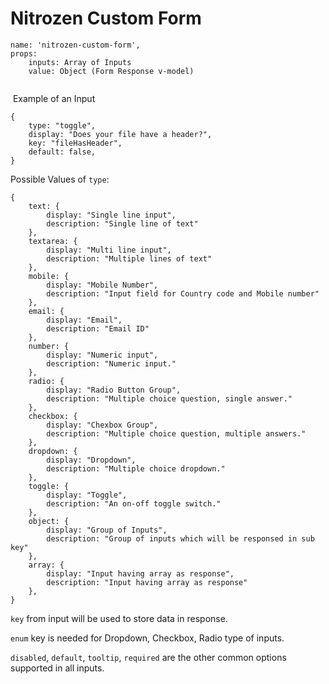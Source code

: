 # Nitrozen Custom Form

```
name: 'nitrozen-custom-form',
props:
    inputs: Array of Inputs
    value: Object (Form Response v-model)
​
```
​
Example of an Input

```
{
    type: "toggle",
    display: "Does your file have a header?",
    key: "fileHasHeader",
    default: false,
}
```


Possible Values of `type`:

```
{
    text: {
        display: "Single line input",
        description: "Single line of text"
    },
    textarea: {
        display: "Multi line input",
        description: "Multiple lines of text"
    },
    mobile: {
        display: "Mobile Number",
        description: "Input field for Country code and Mobile number"
    },
    email: {
        display: "Email",
        description: "Email ID"
    },
    number: {
        display: "Numeric input",
        description: "Numeric input."
    },
    radio: {
        display: "Radio Button Group",
        description: "Multiple choice question, single answer."
    },
    checkbox: {
        display: "Chexbox Group",
        description: "Multiple choice question, multiple answers."
    },
    dropdown: {
        display: "Dropdown",
        description: "Multiple choice dropdown."
    },
    toggle: {
        display: "Toggle",
        description: "An on-off toggle switch."
    },
    object: {
        display: "Group of Inputs",
        description: "Group of inputs which will be responsed in sub key"
    },
    array: {
        display: "Input having array as response",
        description: "Input having array as response"
    },
}
```


`key` from input will be used to store data in response.

`enum` key is needed for Dropdown, Checkbox, Radio type of inputs.

`disabled`, `default`, `tooltip`, `required` are the other common options supported in all inputs.